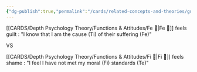 ```yaml
---
{"dg-publish":true,"permalink":"/cards/related-concepts-and-theories/guilt/","noteIcon":"","created":"2022-12-31T19:09:04.832+01:00","updated":"2023-04-08T10:59:02.953+02:00"}
---
```



[[CARDS/Depth Psychology Theory/Functions & Attitudes/Fe 💉\|Fe 💉]] feels guilt : "I know that I am the cause (Ti) of their suffering (Fe)"

VS 

[[CARDS/Depth Psychology Theory/Functions & Attitudes/Fi 🔱\|Fi 🔱]] feels shame : "I feel I have not met my moral (Fi) standards (Te)"